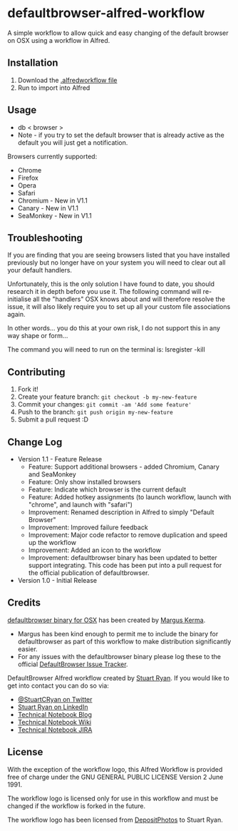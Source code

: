 # defaultbrowser-alfred-workflow
A simple workflow to allow quick and easy changing of the default browser on OSX using a workflow in Alfred.

## Installation

1. Download the [.alfredworkflow file](https://github.com/stuartcryan/defaultbrowser-alfred-workflow/blob/master/set-default-browser-alfred-workflow.alfredworkflow?raw=true)
2. Run to import into Alfred

## Usage

* db < browser >
* Note - if you try to set the default browser that is already active as the default you will just get a notification.

Browsers currently supported:
* Chrome
* Firefox
* Opera
* Safari
* Chromium - New in V1.1
* Canary - New in V1.1
* SeaMonkey - New in V1.1

## Troubleshooting

If you are finding that you are seeing browsers listed that you have installed previously but no longer have on your system you will need to clear out all your default handlers.

Unfortunately, this is the only solution I have found to date, you should research it in depth before you use it. The following command will re-initialise all the "handlers" OSX knows about and will therefore resolve the issue, it will also likely require you to set up all your custom file associations again.

In other words... you do this at your own risk, I do not support this in any way shape or form...

The command you will need to run on the terminal is:
lsregister -kill

## Contributing

1. Fork it!
2. Create your feature branch: `git checkout -b my-new-feature`
3. Commit your changes: `git commit -am 'Add some feature'`
4. Push to the branch: `git push origin my-new-feature`
5. Submit a pull request :D

## Change Log

* Version 1.1 - Feature Release
	* Feature: Support additional browsers - added Chromium, Canary and SeaMonkey
	* Feature: Only show installed browsers
	* Feature: Indicate which browser is the current default
	* Feature: Added hotkey assignments (to launch workflow, launch with "chrome", and launch with "safari")
	* Improvement: Renamed description in Alfred to simply "Default Browser"
	* Improvement: Improved failure feedback
	* Improvement: Major code refactor to remove duplication and speed up the workflow
	* Improvement: Added  an icon to the workflow
	* Improvement: defaultbrowser binary has been updated to better support integrating. This code has been put into a pull request for the official publication of defaultbrowser.
* Version 1.0 - Initial Release

## Credits

[defaultbrowser binary for OSX](https://github.com/kerma/defaultbrowser) has been created by [Margus Kerma](https://github.com/kerma).
* Margus has been kind enough to permit me to include the binary for defaultbrowser as part of this workflow to make distribution significantly easier.
* For any issues with the defaultbrowser binary please log these to the official [DefaultBrowser Issue Tracker](https://github.com/kerma/defaultbrowser).

DefaultBrowser Alfred workflow created by [Stuart Ryan](http://stuartryan.com). If you would like to get into contact you can do so via:
* [@StuartCRyan on Twitter](http://twitter.com/stuartcryan)
* [Stuart Ryan on LinkedIn](https://au.linkedin.com/in/stuartcryan)
* [Technical Notebook Blog](http://technicalnotebook.com)
* [Technical Notebook Wiki](http://technicalnotebook.com/wiki)
* [Technical Notebook JIRA](http://technicalnotebook.com/jira)

## License

With the exception of the workflow logo, this Alfred Workflow is provided free of charge under the GNU GENERAL PUBLIC LICENSE Version 2 June 1991.

The workflow logo is licensed only for use in this workflow and must be changed if the workflow is forked in the future.

The workflow logo has been licensed from [DepositPhotos](http://depositphotos.com/?ref=1682540) to Stuart Ryan.